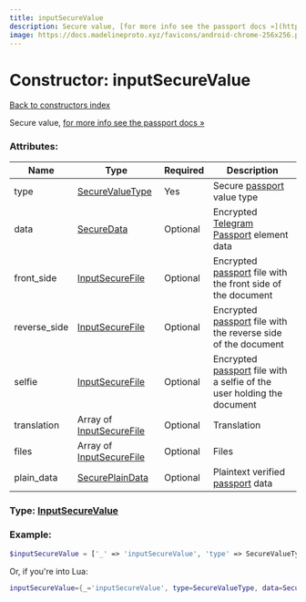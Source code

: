 ```yaml
---
title: inputSecureValue
description: Secure value, [for more info see the passport docs »](https://core.telegram.org/passport/encryption#encryption)
image: https://docs.madelineproto.xyz/favicons/android-chrome-256x256.png
---
```

# Constructor: inputSecureValue  
[Back to constructors index](index.md)



Secure value, [for more info see the passport docs »](https://core.telegram.org/passport/encryption#encryption)

### Attributes:

| Name     |    Type       | Required | Description |
|----------|---------------|----------|-------------|
|type|[SecureValueType](../types/SecureValueType.md) | Yes|Secure [passport](https://core.telegram.org/passport) value type|
|data|[SecureData](../types/SecureData.md) | Optional|Encrypted [Telegram Passport](https://core.telegram.org/passport) element data|
|front\_side|[InputSecureFile](../types/InputSecureFile.md) | Optional|Encrypted [passport](https://core.telegram.org/passport) file with the front side of the document|
|reverse\_side|[InputSecureFile](../types/InputSecureFile.md) | Optional|Encrypted [passport](https://core.telegram.org/passport) file with the reverse side of the document|
|selfie|[InputSecureFile](../types/InputSecureFile.md) | Optional|Encrypted [passport](https://core.telegram.org/passport) file with a selfie of the user holding the document|
|translation|Array of [InputSecureFile](../types/InputSecureFile.md) | Optional|Translation|
|files|Array of [InputSecureFile](../types/InputSecureFile.md) | Optional|Files|
|plain\_data|[SecurePlainData](../types/SecurePlainData.md) | Optional|Plaintext verified [passport](https://core.telegram.org/passport) data|



### Type: [InputSecureValue](../types/InputSecureValue.md)


### Example:

```php
$inputSecureValue = ['_' => 'inputSecureValue', 'type' => SecureValueType, 'data' => SecureData, 'front_side' => InputSecureFile, 'reverse_side' => InputSecureFile, 'selfie' => InputSecureFile, 'translation' => [InputSecureFile, InputSecureFile], 'files' => [InputSecureFile, InputSecureFile], 'plain_data' => SecurePlainData];
```  


Or, if you're into Lua:

```lua
inputSecureValue={_='inputSecureValue', type=SecureValueType, data=SecureData, front_side=InputSecureFile, reverse_side=InputSecureFile, selfie=InputSecureFile, translation={InputSecureFile}, files={InputSecureFile}, plain_data=SecurePlainData}

```


